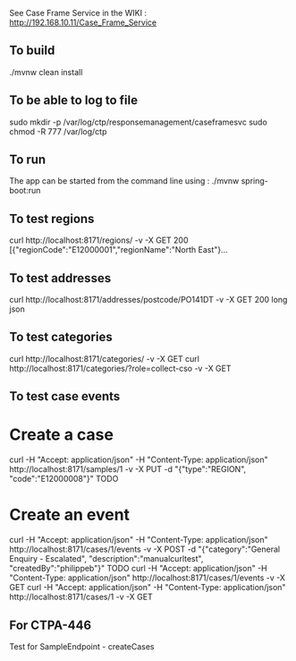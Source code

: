 See Case Frame Service in the WIKI : http://192.168.10.11/Case_Frame_Service


## To build
./mvnw clean install


## To be able to log to file
sudo mkdir -p /var/log/ctp/responsemanagement/caseframesvc sudo chmod -R 777 /var/log/ctp


## To run
The app can be started from the command line using : ./mvnw spring-boot:run


## To test regions
curl http://localhost:8171/regions/ -v -X GET
200 [{"regionCode":"E12000001","regionName":"North East"}...


## To test addresses
curl http://localhost:8171/addresses/postcode/PO141DT -v -X GET
200 long json


## To test categories
curl http://localhost:8171/categories/ -v -X GET
curl http://localhost:8171/categories/?role=collect-cso -v -X GET


## To test case events
# Create a case
curl  -H "Accept: application/json" -H "Content-Type: application/json" http://localhost:8171/samples/1 -v -X PUT -d "{\"type\":\"REGION\", \"code\":\"E12000008\"}"
TODO
# Create an event
curl  -H "Accept: application/json" -H "Content-Type: application/json" http://localhost:8171/cases/1/events -v -X POST -d "{\"category\":\"General Enquiry - Escalated\", \"description\":\"manualcurltest\", \"createdBy\":\"philippeb\"}"
TODO
curl  -H "Accept: application/json" -H "Content-Type: application/json" http://localhost:8171/cases/1/events -v -X GET
curl  -H "Accept: application/json" -H "Content-Type: application/json" http://localhost:8171/cases/1 -v -X GET


## For CTPA-446
Test for SampleEndpoint - createCases
